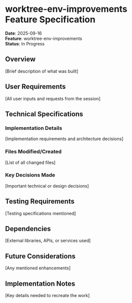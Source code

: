 # worktree-env-improvements Feature Specification

**Date**: 2025-09-16  
**Feature**: worktree-env-improvements  
**Status**: In Progress  

## Overview

[Brief description of what was built]

## User Requirements

[All user inputs and requests from the session]

## Technical Specifications

### Implementation Details
[Implementation requirements and architecture decisions]

### Files Modified/Created
[List of all changed files]

### Key Decisions Made
[Important technical or design decisions]

## Testing Requirements

[Testing specifications mentioned]

## Dependencies

[External libraries, APIs, or services used]

## Future Considerations

[Any mentioned enhancements]

## Implementation Notes

[Key details needed to recreate the work]
